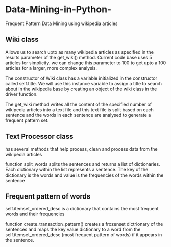# Data-Mining-in-Python-
Frequent Pattern Data Mining using wikipedia articles

## Wiki class
Allows us to search upto as many wikipedia articles as specified in the results parameter of the get_wiki() method. Current code base uses 5 articles for simplicity. we can change this parameter to 100 to get upto a 100 articles for a larger, more complex analysis.

The constructor of Wiki class has a variable initialized in the constructor called self.title. We will use this instance variable to assign a title to search about in the wikipedia base by creating an object of the wiki class in the driver function.

The get_wiki method writes all the content of the specified number of wikipedia articles into a text file and this text file is split based on each sentence and the words in each sentence are analysed to generate a frequent pattern set. 

## Text Processor class 
has several methods that help process, clean and process data from the wikipedia articles

function split_words splits the sentences and returns a list of dictionaries. Each dictionary within the list represents a sentence. The key of the dictionary is the words and value is the frequencies of the words within the sentence

## Frequent pattern of words 
self.itemset_ordered_desc is a dictionary that contains the most frequent words and their frequencies


function create_transaction_pattern() creates a frozenset dictrionary of the sentences and maps the key value dictionary to a word from the self.itemset_ordered_desc (most frequent pattern of words) if it appears in the sentence.

